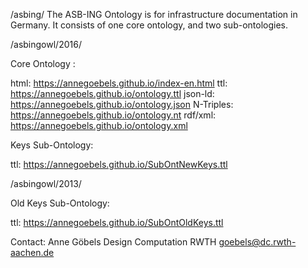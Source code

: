 /asbing/
The ASB-ING Ontology is for infrastructure documentation in Germany.
It consists of one core ontology, and two sub-ontologies.


/asbingowl/2016/

Core Ontology :

html: https://annegoebels.github.io/index-en.html
ttl: https://annegoebels.github.io/ontology.ttl
json-ld: https://annegoebels.github.io/ontology.json
N-Triples: https://annegoebels.github.io/ontology.nt
rdf/xml: https://annegoebels.github.io/ontology.xml

Keys Sub-Ontology:

ttl: https://annegoebels.github.io/SubOntNewKeys.ttl


/asbingowl/2013/

Old Keys Sub-Ontology:

ttl: https://annegoebels.github.io/SubOntOldKeys.ttl





Contact:
Anne Göbels
Design Computation RWTH
goebels@dc.rwth-aachen.de
